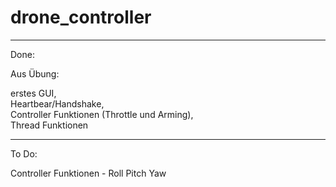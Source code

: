 # drone_controller

-------------------------

Done:

Aus Übung:

erstes GUI,  
Heartbear/Handshake,  
Controller Funktionen (Throttle und Arming),  
Thread Funktionen  

-------------------------

To Do:

Controller Funktionen - Roll Pitch Yaw
